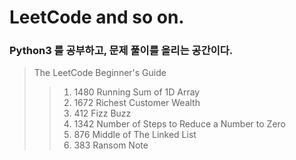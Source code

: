 # LeetCode and so on.

### Python3 를 공부하고, 문제 풀이를 올리는 공간이다.
> The LeetCode Beginner's Guide 
>> 1. 1480 Running Sum of 1D Array
>> 2. 1672 Richest Customer Wealth
>> 3. 412 Fizz Buzz
>> 4. 1342 Number of Steps to Reduce a Number to Zero
>> 5. 876 Middle of The Linked List
>> 6. 383 Ransom Note

